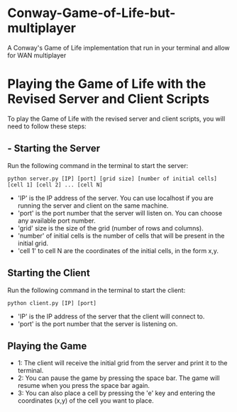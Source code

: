 # Conway-Game-of-Life-but-multiplayer
A Conway's Game of Life implementation that run in your terminal and allow for WAN multiplayer

# Playing the Game of Life with the Revised Server and Client Scripts

To play the Game of Life with the revised server and client scripts, you will need to follow these steps:

## - Starting the Server
Run the following command in the terminal to start the server:

```python server.py [IP] [port] [grid size] [number of initial cells] [cell 1] [cell 2] ... [cell N]```

- 'IP' is the IP address of the server. You can use localhost if you are running the server and client on the same machine.
- 'port' is the port number that the server will listen on. You can choose any available port number.
- 'grid' size is the size of the grid (number of rows and columns).
- 'number' of initial cells is the number of cells that will be present in the initial grid.
- 'cell 1' to cell N are the coordinates of the initial cells, in the form x,y.

## Starting the Client

Run the following command in the terminal to start the client:

```python client.py [IP] [port]```

- 'IP' is the IP address of the server that the client will connect to.
- 'port' is the port number that the server is listening on.

## Playing the Game
- 1: The client will receive the initial grid from the server and print it to the terminal.
- 2: You can pause the game by pressing the space bar. The game will resume when you press the space bar again.
- 3: You can also place a cell by pressing the 'e' key and entering the coordinates (x,y) of the cell you want to place.
